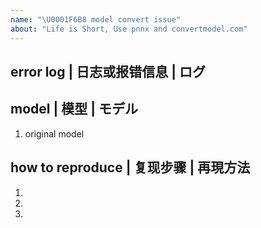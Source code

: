 ```yaml
---
name: "\U0001F6B8 model convert issue"
about: "Life is Short, Use pnnx and convertmodel.com"
---
```


## error log | 日志或报错信息 | ログ

## model | 模型 | モデル
1. original model

## how to reproduce | 复现步骤 | 再現方法
1.
2.
3.
